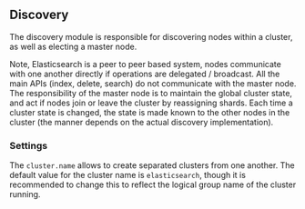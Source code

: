 ## Discovery

The discovery module is responsible for discovering nodes within a cluster, as well as electing a master node.

Note, Elasticsearch is a peer to peer based system, nodes communicate with one another directly if operations are delegated / broadcast. All the main APIs (index, delete, search) do not communicate with the master node. The responsibility of the master node is to maintain the global cluster state, and act if nodes join or leave the cluster by reassigning shards. Each time a cluster state is changed, the state is made known to the other nodes in the cluster (the manner depends on the actual discovery implementation).

### Settings

The `cluster.name` allows to create separated clusters from one another. The default value for the cluster name is `elasticsearch`, though it is recommended to change this to reflect the logical group name of the cluster running.
